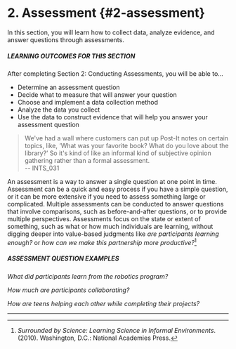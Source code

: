 # 2\. Assessment {#2-assessment}

In this section, you will learn how to collect data, analyze evidence, and answer questions through assessments.

<div class="table-format objectives"><span class="title"><h5>LEARNING OUTCOMES FOR THIS SECTION</h5></span>
After completing Section 2: Conducting Assessments, you will be able to...
<ul><li>Determine an assessment question</li><li>Decide what to measure that will answer your question</li><li>
Choose and implement a data collection method</li><li>Analyze the data you collect</li><li>Use the data to construct evidence that will help you answer your assessment question</li></ul></div>

>We&#039;ve had a wall where customers can put up Post-It notes on certain topics, like, ‘What was your favorite book? What do you love about the library?’ So it&#039;s kind of like an informal kind of subjective opinion gathering rather than a formal assessment. <br/> -- INTS_031

An assessment is a way to answer a single question at one point in time. Assessment can be a quick and easy process if you have a simple question, or it can be more extensive if you need to assess something large or complicated. Multiple assessments can be conducted to answer questions that involve comparisons, such as before-and-after questions, or to provide multiple perspectives. Assessments focus on the state or extent of something, such as what or how much individuals are learning, without digging deeper into value-based judgments like _are participants learning enough?_ or _how can we make this partnership more productive?_[^3]

<div class="table-format sidebar"><span class="title"><h5>ASSESSMENT QUESTION EXAMPLES</h5></span>
<p><i>What did participants learn from the robotics program?</i></p>
<p><i>How much are participants collaborating?</i></p>
<p><i>How are teens helping each other while completing their projects?</i></p></div>

***

[^3]: _Surrounded by Science: Learning Science in Informal Environments_. (2010). Washington, D.C.: National Academies Press.